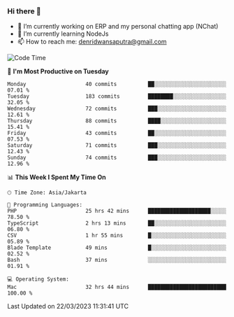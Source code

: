 ### Hi there 👋

- 🔭 I’m currently working on ERP and my personal chatting app (NChat)
- 🌱 I’m currently learning NodeJs
- 📫 How to reach me: denridwansaputra@gmail.com


<!--START_SECTION:waka-->
![Code Time](http://img.shields.io/badge/Code%20Time-2%2C826%20hrs%2027%20mins-blue)

📅 **I'm Most Productive on Tuesday** 

```text
Monday                   40 commits          ██░░░░░░░░░░░░░░░░░░░░░░░   07.01 % 
Tuesday                  183 commits         ████████░░░░░░░░░░░░░░░░░   32.05 % 
Wednesday                72 commits          ███░░░░░░░░░░░░░░░░░░░░░░   12.61 % 
Thursday                 88 commits          ████░░░░░░░░░░░░░░░░░░░░░   15.41 % 
Friday                   43 commits          ██░░░░░░░░░░░░░░░░░░░░░░░   07.53 % 
Saturday                 71 commits          ███░░░░░░░░░░░░░░░░░░░░░░   12.43 % 
Sunday                   74 commits          ███░░░░░░░░░░░░░░░░░░░░░░   12.96 % 
```


📊 **This Week I Spent My Time On** 

```text
🕑︎ Time Zone: Asia/Jakarta

💬 Programming Languages: 
PHP                      25 hrs 42 mins      ████████████████████░░░░░   78.50 % 
TypeScript               2 hrs 13 mins       ██░░░░░░░░░░░░░░░░░░░░░░░   06.80 % 
CSV                      1 hr 55 mins        █░░░░░░░░░░░░░░░░░░░░░░░░   05.89 % 
Blade Template           49 mins             █░░░░░░░░░░░░░░░░░░░░░░░░   02.52 % 
Bash                     37 mins             ░░░░░░░░░░░░░░░░░░░░░░░░░   01.91 % 

💻 Operating System: 
Mac                      32 hrs 44 mins      █████████████████████████   100.00 % 
```


 Last Updated on 22/03/2023 11:31:41 UTC
<!--END_SECTION:waka-->
